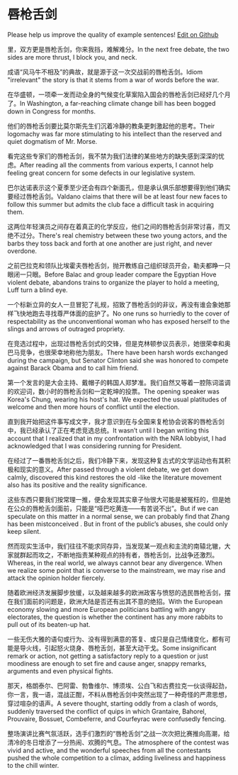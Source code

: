 # 唇枪舌剑

Please help us improve the quality of example sentences! [Edit on Github](https://github.com/jiyushe/jiyu-example-sentence-source/blob/main/chinese/chunqiangshejian.md)

<p><span class="chinese">里，双方更是唇枪舌剑，你来我挡，难解难分。</span><span class="english">In the next free debate, the two sides are more thrust, I block you, and neck.</span></p>

<p><span class="chinese">成语“风马牛不相及”的典故，就是源于这一次交战前的唇枪舌剑。</span><span class="english">Idiom "irrelevant" the story is that it stems from a war of words before the war.</span></p>

<p><span class="chinese">在华盛顿，一项牵一发而动全身的气候变化草案陷入国会的唇枪舌剑已经好几个月了。</span><span class="english">In Washington, a far-reaching climate change bill has been bogged down in Congress for months.</span></p>

<p><span class="chinese">他们的唇枪舌剑要比莫尔斯先生们沉着冷静的教条更刺激起他的思考。</span><span class="english">Their logomachy was far more stimulating to his intellect than the reserved and quiet dogmatism of Mr. Morse.</span></p>

<p><span class="chinese">看完这些专家们的唇枪舌剑，我不禁为我们法律的某些地方的缺失感到深深的忧虑。</span><span class="english">After reading all the comments from various experts, I cannot help feeling great concern for some defects in our legislative system.</span></p>

<p><span class="chinese">巴尔达诺表示这个夏季至少还会有四个新面孔，但是承认俱乐部想要得到他们确实要经过唇枪舌剑。</span><span class="english">Valdano claims that there will be at least four new faces to follow this summer but admits the club face a difficult task in acquiring them.</span></p>

<p><span class="chinese">这两位年轻演员之间存在着真正的化学反应，他们之间的唇枪舌剑非常讨喜，而又绝不过分。</span><span class="english">There's real chemistry between these two young actors, and the barbs they toss back and forth at one another are just right, and never overdone.</span></p>

<p><span class="chinese">之前巴拉克和领队比埃霍夫唇枪舌剑，抛开教练自己组织球员开会，勒夫都睁一只眼闭一只眼。</span><span class="english">Before Balac and group leader compare the Egyptian Hove violent debate, abandons trains to organize the player to hold a meeting, Luff turn a blind eye.</span></p>

<p><span class="chinese">一个标新立异的女人一旦冒犯了礼规，招致了唇枪舌剑的非议，再没有谁会象她那样飞快地跑去寻找尊严体面的庇护了。</span><span class="english">No one runs so hurriedly to the cover of respectability as the unconventional woman who has exposed herself to the slings and arrows of outraged propriety.</span></p>

<p><span class="chinese">在竞选过程中，出现过唇枪舌剑式的交锋，但是克林顿参议员表示，她很荣幸和奥巴马竞争，也很荣幸地称他为朋友。</span><span class="english">There have been harsh words exchanged during the campaign, but Senator Clinton said she was honored to compete against Barack Obama and to call him friend.</span></p>

<p><span class="chinese">第一个发言的是大会主持、戴帽子的韩国人郑梦准。我们自然又等着一腔陈词滥调的欢迎词，数小时的唇枪舌剑和一定乾坤的投票。</span><span class="english">The opening speaker was Korea's Chung, wearing his host's hat. We expected the usual platitudes of welcome and then more hours of conflict until the election.</span></p>

<p><span class="chinese">直到我开始把这件事写成文字，我才意识到在与全国来复枪协会说客的唇枪舌剑中，我已经承认了正在考虑竞选总统。</span><span class="english">It wasn’t until I began writing this account that I realized that in my confrontation with the NRA lobbyist, I had acknowledged that I was considering running for President.</span></p>

<p><span class="chinese">在经过了一番唇枪舌剑之后，我们冷静下来，发现这种复古式的文学运动也有其积极和现实的意义。</span><span class="english">After passed through a violent debate, we get down calmly, discovered this kind restores the old -like the literature movement also has its positive and the reality significance.</span></p>

<p><span class="chinese">这些东西只要我们按常理一推，便会发现其实章子怡很大可能是被冤枉的，但是她在公众的唇枪舌剑面前，只能是“哑巴吃黄连——有苦说不出”。</span><span class="english">But if we can speculate on this matter in a normal sense, we can probably find that Zhang has been mistconceived . But in front of the public’s abuses, she could only keep silent.</span></p>

<p><span class="chinese">然而现实生活中，我们往往不能求同存异，当发现某一观点和主流的南辕北辙，大家就群起而攻之，不断地指责某种观点的持有者，唇枪舌剑，比战争还激烈。</span><span class="english">Whereas, in the real world, we always cannot bear any divergence. When we realize some point that is converse to the mainstream, we may rise and attack the opinion holder fiercely.</span></p>

<p><span class="chinese">随着欧洲经济发展脚步放缓，以及越来越多的欧洲政客与愤怒的选民唇枪舌剑，摆在我们面前的问题是，欧洲大陆是否还有出其不意的绝招。</span><span class="english">With the European economy slowing and more European politicians battling with angry electorates, the question is whether the continent has any more rabbits to pull out of its beaten-up hat.</span></p>

<p><span class="chinese">一些无伤大雅的语句或行为、没有得到满意的答复、或只是自己情绪变化，都有可能是导火线，引起怒火烧身、唇枪舌剑，甚至大动干戈。</span><span class="english">Some insignificant remark or action, not getting a satisfactory reply to a question or just moodiness are enough to set fire and cause anger, snappy remarks, arguments and even physical fights.</span></p>

<p><span class="chinese">那天，格朗泰尔、巴阿雷、勃鲁维尔、博须埃、公白飞和古费拉克一伙谈得起劲，你一言，我一语，混战正酣，不料从唇枪舌剑中突然出现了一种奇怪的严肃思想，穿过喧杂的语声。</span><span class="english">A severe thought, starting oddly from a clash of words, suddenly traversed the conflict of quips in which Grantaire, Bahorel, Prouvaire, Bossuet, Combeferre, and Courfeyrac were confusedly fencing.</span></p>

<p><span class="chinese">整场演讲比赛气氛活跃，选手们激烈的“唇枪舌剑”之战一次次把比赛推向高潮，给清冷的冬日增添了一分热闹、欢腾的气息。</span><span class="english">The atmosphere of the contest was vivid and active, and the wonderful speeches from all the contestants pushed the whole competition to a climax, adding liveliness and happiness to the chill winter.</span></p>

